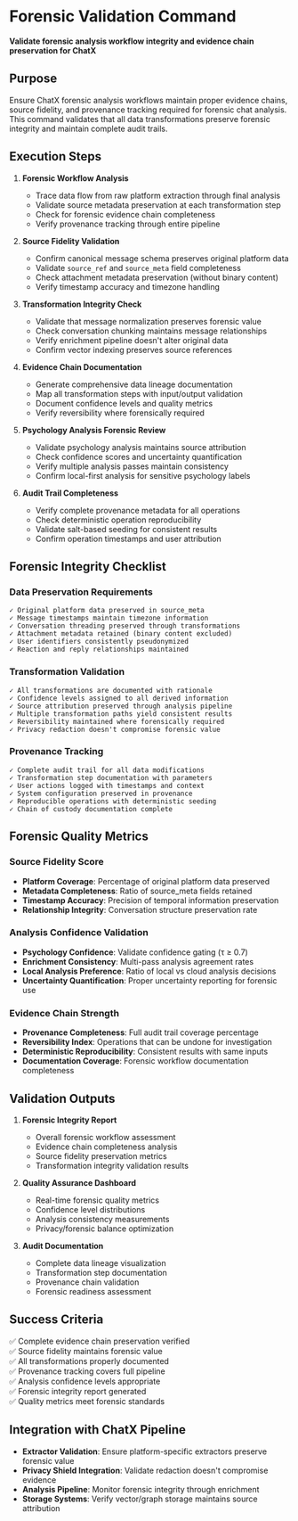 # Forensic Validation Command

**Validate forensic analysis workflow integrity and evidence chain preservation for ChatX**

## Purpose

Ensure ChatX forensic analysis workflows maintain proper evidence chains, source fidelity, and provenance tracking required for forensic chat analysis. This command validates that all data transformations preserve forensic integrity and maintain complete audit trails.

## Execution Steps

1. **Forensic Workflow Analysis**
   - Trace data flow from raw platform extraction through final analysis
   - Validate source metadata preservation at each transformation step
   - Check for forensic evidence chain completeness
   - Verify provenance tracking through entire pipeline

2. **Source Fidelity Validation**
   - Confirm canonical message schema preserves original platform data
   - Validate `source_ref` and `source_meta` field completeness
   - Check attachment metadata preservation (without binary content)
   - Verify timestamp accuracy and timezone handling

3. **Transformation Integrity Check**
   - Validate that message normalization preserves forensic value
   - Check conversation chunking maintains message relationships
   - Verify enrichment pipeline doesn't alter original data
   - Confirm vector indexing preserves source references

4. **Evidence Chain Documentation**
   - Generate comprehensive data lineage documentation
   - Map all transformation steps with input/output validation
   - Document confidence levels and quality metrics
   - Verify reversibility where forensically required

5. **Psychology Analysis Forensic Review**
   - Validate psychology analysis maintains source attribution
   - Check confidence scores and uncertainty quantification
   - Verify multiple analysis passes maintain consistency
   - Confirm local-first analysis for sensitive psychology labels

6. **Audit Trail Completeness**
   - Verify complete provenance metadata for all operations
   - Check deterministic operation reproducibility
   - Validate salt-based seeding for consistent results
   - Confirm operation timestamps and user attribution

## Forensic Integrity Checklist

### Data Preservation Requirements
```
✓ Original platform data preserved in source_meta
✓ Message timestamps maintain timezone information
✓ Conversation threading preserved through transformations  
✓ Attachment metadata retained (binary content excluded)
✓ User identifiers consistently pseudonymized
✓ Reaction and reply relationships maintained
```

### Transformation Validation
```
✓ All transformations are documented with rationale
✓ Confidence levels assigned to all derived information
✓ Source attribution preserved through analysis pipeline
✓ Multiple transformation paths yield consistent results
✓ Reversibility maintained where forensically required
✓ Privacy redaction doesn't compromise forensic value
```

### Provenance Tracking
```
✓ Complete audit trail for all data modifications
✓ Transformation step documentation with parameters
✓ User actions logged with timestamps and context
✓ System configuration preserved in provenance
✓ Reproducible operations with deterministic seeding
✓ Chain of custody documentation complete
```

## Forensic Quality Metrics

### Source Fidelity Score
- **Platform Coverage**: Percentage of original platform data preserved
- **Metadata Completeness**: Ratio of source_meta fields retained
- **Timestamp Accuracy**: Precision of temporal information preservation
- **Relationship Integrity**: Conversation structure preservation rate

### Analysis Confidence Validation
- **Psychology Confidence**: Validate confidence gating (τ ≥ 0.7)
- **Enrichment Consistency**: Multi-pass analysis agreement rates
- **Local Analysis Preference**: Ratio of local vs cloud analysis decisions
- **Uncertainty Quantification**: Proper uncertainty reporting for forensic use

### Evidence Chain Strength
- **Provenance Completeness**: Full audit trail coverage percentage
- **Reversibility Index**: Operations that can be undone for investigation
- **Deterministic Reproducibility**: Consistent results with same inputs
- **Documentation Coverage**: Forensic workflow documentation completeness

## Validation Outputs

1. **Forensic Integrity Report**
   - Overall forensic workflow assessment
   - Evidence chain completeness analysis
   - Source fidelity preservation metrics
   - Transformation integrity validation results

2. **Quality Assurance Dashboard**
   - Real-time forensic quality metrics
   - Confidence level distributions
   - Analysis consistency measurements
   - Privacy/forensic balance optimization

3. **Audit Documentation**
   - Complete data lineage visualization
   - Transformation step documentation
   - Provenance chain validation
   - Forensic readiness assessment

## Success Criteria

✅ Complete evidence chain preservation verified  
✅ Source fidelity maintains forensic value  
✅ All transformations properly documented  
✅ Provenance tracking covers full pipeline  
✅ Analysis confidence levels appropriate  
✅ Forensic integrity report generated  
✅ Quality metrics meet forensic standards

## Integration with ChatX Pipeline

- **Extractor Validation**: Ensure platform-specific extractors preserve forensic value
- **Privacy Shield Integration**: Validate redaction doesn't compromise evidence
- **Analysis Pipeline**: Monitor forensic integrity through enrichment
- **Storage Systems**: Verify vector/graph storage maintains source attribution
